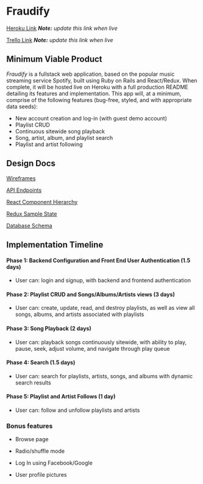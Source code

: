 # Fraudify

[Heroku Link](http://heroku.com) *__Note:__ update this
link when live*

[Trello Link](http://trello.com) *__Note:__ update this
link when live*

## Minimum Viable Product

*Fraudify* is a fullstack web application, based on the popular music streaming service Spotify, built using Ruby on Rails and React/Redux. When complete, it will be hosted live on Heroku with a full production README detailing its features and implementation. This app will, at a minimum, comprise of the following features (bug-free, styled, and with appropriate data seeds):  

* New account creation and log-in (with guest demo account)
* Playlist CRUD
* Continuous sitewide song playback
* Song, artist, album, and playlist search
* Playlist and artist following


## Design Docs

[Wireframes](wireframes)

[API Endpoints](api-endpoints)

[React Component Hierarchy](component-hierarchy)

[Redux Sample State](sample-state)

[Database Schema](schema)

## Implementation Timeline
#### Phase 1: Backend Configuration and Front End User Authentication (1.5 days)
  * User can: login and signup, with backend and frontend authentication

#### Phase 2: Playlist CRUD and Songs/Albums/Artists views (3 days)
  * User can: create, update, read, and destroy playlists, as well as view all songs, albums, and artists associated with playlists

#### Phase 3: Song Playback (2 days)
  * User can: playback songs continuously sitewide, with ability to play, pause, seek, adjust volume, and navigate through play queue

#### Phase 4: Search (1.5 days)
  * User can: search for playlists, artists, songs, and albums with dynamic search results

#### Phase 5: Playlist and Artist Follows (1 day)
  * User can: follow and unfollow playlists and artists

### Bonus features

* Browse page

* Radio/shuffle mode

* Log In using Facebook/Google

* User profile pictures
